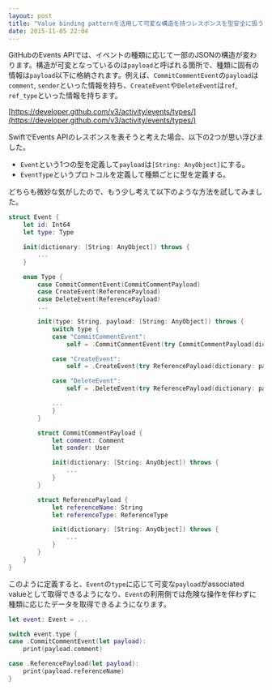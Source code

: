 ```yaml
---
layout: post
title: "Value binding patternを活用して可変な構造を持つレスポンスを型安全に扱う方法"
date: 2015-11-05 22:04
---
```


GitHubのEvents APIでは、イベントの種類に応じて一部のJSONの構造が変わります。構造が可変となっているのは`payload`と呼ばれる箇所で、種類に固有の情報は`payload`以下に格納されます。例えば、`CommitCommentEvent`の`payload`は`comment`, `sender`といった情報を持ち、`CreateEvent`や`DeleteEvent`は`ref`, `ref_type`といった情報を持ちます。

[https://developer.github.com/v3/activity/events/types/](https://developer.github.com/v3/activity/events/types/)

SwiftでEvents APIのレスポンスを表そうと考えた場合、以下の2つが思い浮びました。

- `Event`という1つの型を定義して`payload`は`[String: AnyObject]`にする。
- `EventType`というプロトコルを定義して種類ごとに型を定義する。

どちらも微妙な気がしたので、もう少し考えて以下のような方法を試してみました。

```swift
struct Event {
    let id: Int64
    let type: Type

    init(dictionary: [String: AnyObject]) throws {
        ...
    }

    enum Type {
        case CommitCommentEvent(CommitCommentPayload)
        case CreateEvent(ReferencePayload)
        case DeleteEvent(ReferencePayload)
        ...

        init(type: String, payload: [String: AnyObject]) throws {
            switch type {
            case "CommitCommentEvent":
                self = .CommitCommentEvent(try CommitCommentPayload(dictionary: payload))

            case "CreateEvent":
                self = .CreateEvent(try ReferencePayload(dictionary: payload))

            case "DeleteEvent":
                self = .DeleteEvent(try ReferencePayload(dictionary: payload))

            ...
            }
        }

        struct CommitCommentPayload {
            let comment: Comment
            let sender: User

            init(dictionary: [String: AnyObject]) throws {
                ...
            }
        }

        struct ReferencePayload {
            let referenceName: String
            let referenceType: ReferenceType

            init(dictionary: [String: AnyObject]) throws {
                ...
            }
        }
    }
}
```

このように定義すると、`Event`の`type`に応じて可変な`payload`がassociated valueとして取得できるようになり、`Event`の利用側では危険な操作を伴わずに種類に応じたデータを取得できるようになります。

```swift
let event: Event = ...

switch event.type {
case .CommitCommentEvent(let payload):
    print(payload.comment)

case .ReferencePayload(let payload):
    print(payload.referenceName)
}
```
